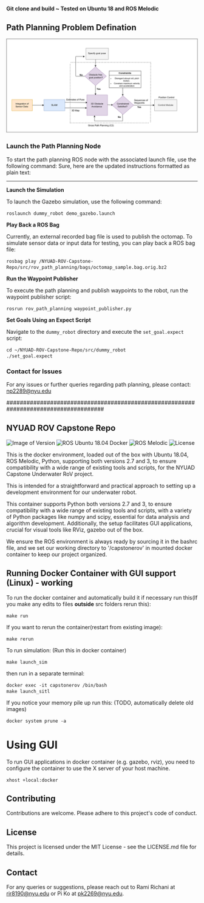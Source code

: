 #### Git clone and build ~ Tested on Ubuntu 18 and ROS Melodic

## Path Planning Problem Defination


![Path Planning](pp_def.png)
### Launch the Path Planning Node
To start the path planning ROS node with the associated launch file, use the following command:
Sure, here are the updated instructions formatted as plain text:

---

**Launch the Simulation**

To launch the Gazebo simulation, use the following command:
```
roslaunch dummy_robot demo_gazebo.launch
```

**Play Back a ROS Bag**

Currently, an external recorded bag file is used to publish the octomap. To simulate sensor data or input data for testing, you can play back a ROS bag file:
```
rosbag play /NYUAD-ROV-Capstone-Repo/src/rov_path_planning/bags/octomap_sample.bag.orig.bz2
```

**Run the Waypoint Publisher**

To execute the path planning and publish waypoints to the robot, run the waypoint publisher script:
```
rosrun rov_path_planning waypoint_publisher.py
```

**Set Goals Using an Expect Script**

Navigate to the `dummy_robot` directory and execute the `set_goal.expect` script:
```
cd ~/NYUAD-ROV-Capstone-Repo/src/dummy_robot
./set_goal.expect
```

### Contact for Issues

For any issues or further queries regarding path planning, please contact: np2289@nyu.edu


#####################################################################################
## NYUAD ROV Capstone Repo

![Image of Version](https://img.shields.io/badge/version-latest-blue)
![ROS Ubuntu 18.04 Docker](https://img.shields.io/badge/docker-ROS%20Ubuntu%2018.04-blue)
![ROS Melodic](https://img.shields.io/badge/ROS-Melodic-brightgreen)
![License](https://img.shields.io/badge/license-Open-blue.svg)

This is the docker environment, loaded out of the box with Ubuntu 18.04, ROS Melodic, Python, supporting both versions 2.7 and 3, to ensure compatibility with a wide range of existing tools and scripts, for the NYUAD Capstone Underwater RoV project.

This is intended for a straightforward and practical approach to setting up a development environment for our underwater robot. 

This container supports Python both versions 2.7 and 3, to ensure compatibility with a wide range of existing tools and scripts, with a variety of Python packages like numpy and scipy, essential for data analysis and algorithm development. Additionally, the setup facilitates GUI applications, crucial for visual tools like RViz, gazebo out of the box.

We ensure the ROS environment is always ready by sourcing it in the bashrc file, and we set our working directory to '/capstonerov' in mounted docker container to keep our project organized. 

## Running Docker Container with GUI support (Linux) - working
To run the docker container and automatically build it if necessary run this(If you make any edits to files **outside** src folders rerun this):
```
make run 
```

If you want to rerun the container(restart from existing image):
```
make rerun
```

To run simulation: (Run this in docker container)
```
make launch_sim
```
then run in a separate terminal:
```
docker exec -it capstonerov /bin/bash
make launch_sitl
```

If you notice your memory pile up run this: (TODO, automatically delete old images)
```
docker system prune -a
```
# Using GUI

To run GUI applications in docker container (e.g. gazebo, rviz), you need to configure the container to use the X server of your host machine.

```
xhost +local:docker
```

## Contributing
Contributions are welcome. Please adhere to this project's code of conduct.

## License
This project is licensed under the MIT License - see the LICENSE.md file for details.

## Contact
For any queries or suggestions, please reach out to Rami Richani at rir8190@nyu.edu or Pi Ko at pk2269@nyu.edu.
